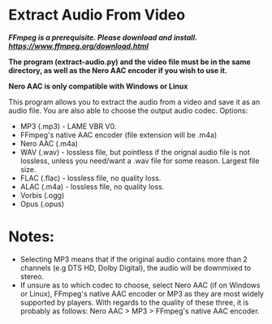 # Extract Audio From Video
***FFmpeg is a prerequisite. Please download and install. https://www.ffmpeg.org/download.html***

**The program (extract-audio.py) and the video file must be in the same directory, as well as the Nero AAC encoder if you wish to use it.**

**Nero AAC is only compatible with Windows or Linux**

This program allows you to extract the audio from a video and save it as an audio file. You are also able to choose the output audio codec. Options:
- MP3 (.mp3) - LAME VBR V0.
- FFmpeg's native AAC encoder (file extension will be .m4a)
- Nero AAC (.m4a)
- WAV (.wav) - lossless file, but pointless if the orignal audio file is not lossless, unless you need/want a .wav file for some reason. Largest file size.
- FLAC (.flac) - lossless file, no quality loss.
- ALAC (.m4a) - lossless file, no quality loss.
- Vorbis (.ogg)
- Opus (.opus)

# Notes:
- Selecting MP3 means that if the original audio contains more than 2 channels (e.g DTS HD, Dolby Digital), the audio will be downmixed to stereo.
- If unsure as to which codec to choose, select Nero AAC (if on Windows or Linux), FFmpeg's native AAC encoder or MP3 as they are most widely supported by players. With regards to the quality of these three, it is probably as follows: Nero AAC > MP3 > FFmpeg's native AAC encoder.
